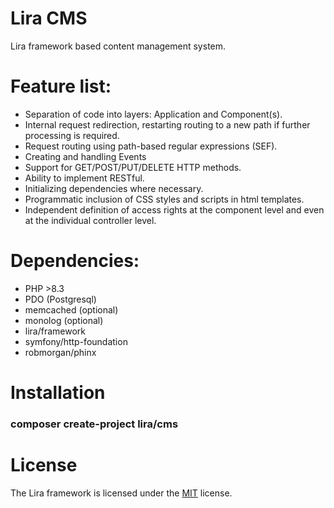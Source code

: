 # Lira CMS
Lira framework based content management system.

# Feature list:
- Separation of code into layers: Application and Component(s).
- Internal request redirection, restarting routing to a new path if further processing is required.
- Request routing using path-based regular expressions (SEF).
- Creating and handling Events
- Support for GET/POST/PUT/DELETE HTTP methods.
- Ability to implement RESTful.
- Initializing dependencies where necessary.
- Programmatic inclusion of CSS styles and scripts in html templates.
- Independent definition of access rights at the component level and even at the individual controller level.

# Dependencies:
- PHP >8.3
- PDO (Postgresql)
- memcached (optional)
- monolog (optional)
- lira/framework
- symfony/http-foundation
- robmorgan/phinx

# Installation
### composer create-project lira/cms

# License
The Lira framework is licensed under the [MIT](LICENSE) license.